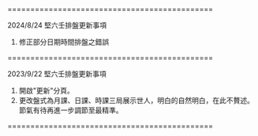 =============================================

2024/8/24 堅六壬排盤更新事項
1. 修正部分日期時間排盤之錯誤

=============================================

2023/9/22 堅六壬排盤更新事項

1. 開啟"更新"分頁。
2. 更改盤式為月課、日課、時課三局展示世人，明白的自然明白，在此不贅述。
節氣有待再進一步調節至最精準。

=============================================

